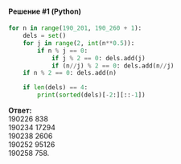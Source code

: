 #### Решение #1 (Python)
```python
for n in range(190_201, 190_260 + 1):
    dels = set()
    for j in range(2, int(n**0.5)):
        if n % j == 0:
            if j % 2 == 0: dels.add(j)
            if (n//j) % 2 == 0: dels.add(n//j)
    if n % 2 == 0: dels.add(n)

    if len(dels) == 4:
        print(sorted(dels)[-2:][::-1])
```
**Ответ:**<br>
190226 838<br>
190234 17294<br>
190238 2606<br>
190252 95126<br>
190258 758.
